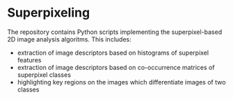 # Superpixeling

The repository contains Python scripts implementing the superpixel-based 2D image analysis algoritms.
This includes:

* extraction of image descriptors based on histograms of superpixel features
* extraction of image descriptors based on co-occurrence matrices of superpixel classes
* highlighting key regions on the images which differentiate images of two classes


